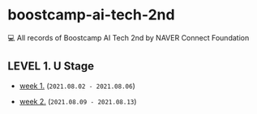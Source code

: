 # boostcamp-ai-tech-2nd

💻 All records of Boostcamp AI Tech 2nd by NAVER Connect Foundation

## LEVEL 1. U Stage

- [week 1.](https://github.com/jinhan814/boostcamp-ai-tech-2nd/blob/main/level-1-u-stage/week1.md) (`2021.08.02 - 2021.08.06`)

- [week 2.]() (`2021.08.09 - 2021.08.13`)